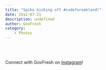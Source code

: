```yaml
---
title: "Spike kicking off #codeforoakland!"
date: 2012-07-21
description: undefined
author: GovFresh
category:
    - Photos
---
```


<!-- This post is created by Instagrate to WordPress, a WordPress Plugin by polevaultweb.com - http://www.polevaultweb.com/plugins/instagrate-to-wordpress/ --><br /><br />

Connect with GovFresh on <a href="http://instagram.com/govfresh">Instagram</a>!
